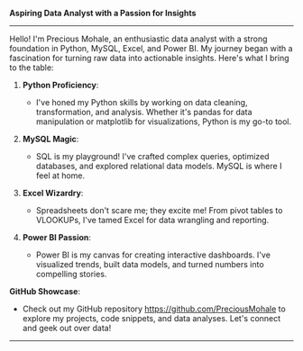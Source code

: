 **Aspiring Data Analyst with a Passion for Insights**

---

Hello! I'm Precious Mohale, an enthusiastic data analyst with a strong foundation in Python, MySQL, Excel, and Power BI. My journey began with a fascination for turning raw data into actionable insights. Here's what I bring to the table:

1. **Python Proficiency**:
   - I've honed my Python skills by working on data cleaning, transformation, and analysis. Whether it's pandas for data manipulation or matplotlib for visualizations, Python is my go-to tool.

2. **MySQL Magic**:
   - SQL is my playground! I've crafted complex queries, optimized databases, and explored relational data models. MySQL is where I feel at home.

3. **Excel Wizardry**:
   - Spreadsheets don't scare me; they excite me! From pivot tables to VLOOKUPs, I've tamed Excel for data wrangling and reporting.

4. **Power BI Passion**:
   - Power BI is my canvas for creating interactive dashboards. I've visualized trends, built data models, and turned numbers into compelling stories.

**GitHub Showcase**:
- Check out my GitHub repository https://github.com/PreciousMohale to explore my projects, code snippets, and data analyses. Let's connect and geek out over data!

---
